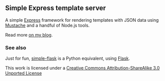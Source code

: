 ## Simple Express template server

A simple [Express](http://expressjs.com/) framework for rendering templates with JSON data using [Mustache](http://mustache.github.com/) and a handful of Node.js tools.

Read more [on my blog](http://blog.marchibbins.com/2012/08/21/building/).

### See also
Just for fun, [simple-flask](https://github.com/marchibbins/simple-flask) is a Python equivalent, using [Flask](http://flask.pocoo.org/).

This work is licensed under a [Creative Commons Attribution-ShareAlike 3.0 Unported License](http://creativecommons.org/licenses/by-sa/3.0)

